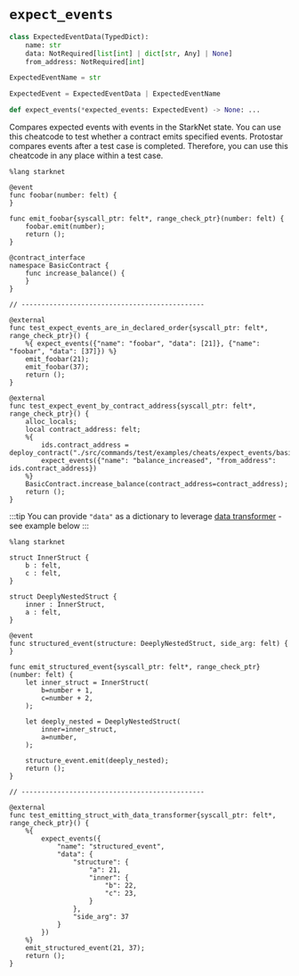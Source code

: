 # `expect_events`
```python
class ExpectedEventData(TypedDict):
    name: str
    data: NotRequired[list[int] | dict[str, Any] | None]
    from_address: NotRequired[int]

ExpectedEventName = str

ExpectedEvent = ExpectedEventData | ExpectedEventName

def expect_events(*expected_events: ExpectedEvent) -> None: ...
```
Compares expected events with events in the StarkNet state. You can use this cheatcode to test whether a contract emits specified events. Protostar compares events after a test case is completed. Therefore, you can use this cheatcode in any place within a test case.

```cairo title="Protostar also checks the order of emitted events."
%lang starknet

@event
func foobar(number: felt) {
}

func emit_foobar{syscall_ptr: felt*, range_check_ptr}(number: felt) {
    foobar.emit(number);
    return ();
}

@contract_interface
namespace BasicContract {
    func increase_balance() {
    }
}

// ----------------------------------------------

@external
func test_expect_events_are_in_declared_order{syscall_ptr: felt*, range_check_ptr}() {
    %{ expect_events({"name": "foobar", "data": [21]}, {"name": "foobar", "data": [37]}) %}
    emit_foobar(21);
    emit_foobar(37);
    return ();
}

@external
func test_expect_event_by_contract_address{syscall_ptr: felt*, range_check_ptr}() {
    alloc_locals;
    local contract_address: felt;
    %{
        ids.contract_address = deploy_contract("./src/commands/test/examples/cheats/expect_events/basic_contract.cairo").contract_address
        expect_events({"name": "balance_increased", "from_address": ids.contract_address})
    %}
    BasicContract.increase_balance(contract_address=contract_address);
    return ();
}
```

:::tip
You can provide `"data"` as a dictionary to leverage [data transformer](README.md#data-transformer) - see example below
:::


```cairo title="Emitting a complexly-strucutred event, and expecting it in tests using data-transformer"
%lang starknet

struct InnerStruct {
    b : felt,
    c : felt,
}

struct DeeplyNestedStruct {
    inner : InnerStruct,
    a : felt,
}

@event
func structured_event(structure: DeeplyNestedStruct, side_arg: felt) {
}

func emit_structured_event{syscall_ptr: felt*, range_check_ptr}(number: felt) {
    let inner_struct = InnerStruct(
        b=number + 1,
        c=number + 2,
    );

    let deeply_nested = DeeplyNestedStruct(
        inner=inner_struct,
        a=number,
    );

    structure_event.emit(deeply_nested);
    return ();
}

// ----------------------------------------------

@external
func test_emitting_struct_with_data_transformer{syscall_ptr: felt*, range_check_ptr}() {
    %{
        expect_events({
            "name": "structured_event",
            "data": {
                "structure": {
                    "a": 21,
                    "inner": {
                        "b": 22,
                        "c": 23,
                    }
                },
                "side_arg": 37
            }
        })
    %}
    emit_structured_event(21, 37);
    return ();
}
```